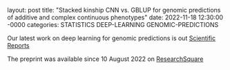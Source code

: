layout: post
title: "Stacked kinship CNN vs. GBLUP for genomic predictions of additive and complex continuous phenotypes"
date: 2022-11-18 12:30:00 -0000
categories: STATISTICS DEEP-LEARNING GENOMIC-PREDICTIONS

Our latest work on deep learning for genomic predictions is out [Scientific Reports](https://www.nature.com/articles/s41598-022-24405-0)

The preprint was available since 10 August 2022 on [ResearchSquare](https://www.researchsquare.com/article/rs-1932443/v1)
